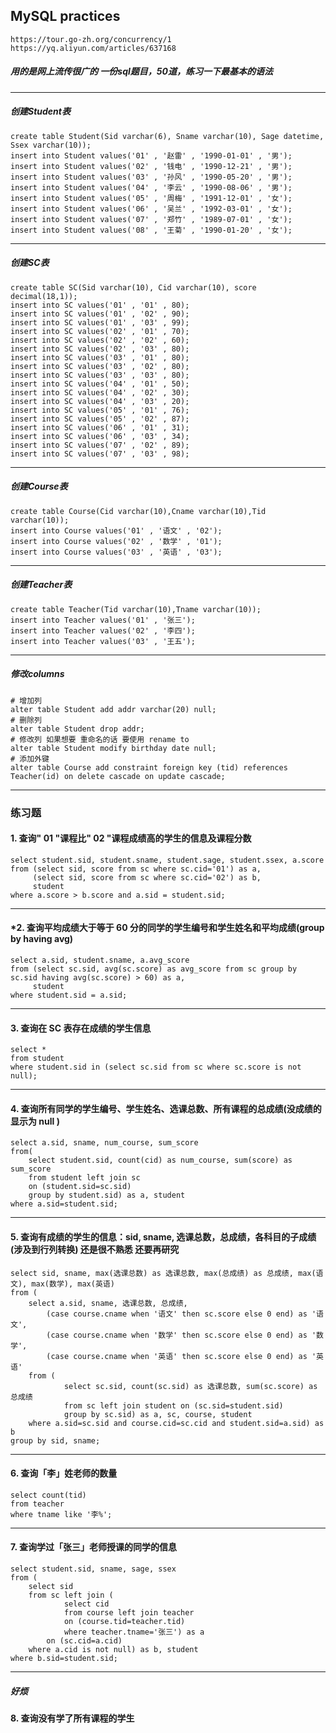 ## MySQL practices

```shell
https://tour.go-zh.org/concurrency/1
https://yq.aliyun.com/articles/637168
```

##### 用的是网上流传很广的 一份sql题目，50道，练习一下最基本的语法

----------------------
##### 创建Student表
```mysql
create table Student(Sid varchar(6), Sname varchar(10), Sage datetime, Ssex varchar(10));
insert into Student values('01' , '赵雷' , '1990-01-01' , '男');
insert into Student values('02' , '钱电' , '1990-12-21' , '男');
insert into Student values('03' , '孙风' , '1990-05-20' , '男');
insert into Student values('04' , '李云' , '1990-08-06' , '男');
insert into Student values('05' , '周梅' , '1991-12-01' , '女');
insert into Student values('06' , '吴兰' , '1992-03-01' , '女');
insert into Student values('07' , '郑竹' , '1989-07-01' , '女');
insert into Student values('08' , '王菊' , '1990-01-20' , '女');
```

-----------------------
##### 创建SC表
```mysql
create table SC(Sid varchar(10), Cid varchar(10), score decimal(18,1));
insert into SC values('01' , '01' , 80);
insert into SC values('01' , '02' , 90);
insert into SC values('01' , '03' , 99);
insert into SC values('02' , '01' , 70);
insert into SC values('02' , '02' , 60);
insert into SC values('02' , '03' , 80);
insert into SC values('03' , '01' , 80);
insert into SC values('03' , '02' , 80);
insert into SC values('03' , '03' , 80);
insert into SC values('04' , '01' , 50);
insert into SC values('04' , '02' , 30);
insert into SC values('04' , '03' , 20);
insert into SC values('05' , '01' , 76);
insert into SC values('05' , '02' , 87);
insert into SC values('06' , '01' , 31);
insert into SC values('06' , '03' , 34);
insert into SC values('07' , '02' , 89);
insert into SC values('07' , '03' , 98);
```

------------------------
##### 创建Course表
```mysql
create table Course(Cid varchar(10),Cname varchar(10),Tid varchar(10));
insert into Course values('01' , '语文' , '02');
insert into Course values('02' , '数学' , '01');
insert into Course values('03' , '英语' , '03');
```

------------------------
##### 创建Teacher表
```mysql
create table Teacher(Tid varchar(10),Tname varchar(10));
insert into Teacher values('01' , '张三');
insert into Teacher values('02' , '李四');
insert into Teacher values('03' , '王五');
```

------------------------
##### 修改columns
```mysql
# 增加列
alter table Student add addr varchar(20) null;
# 删除列
alter table Student drop addr;
# 修改列 如果想要 重命名的话 要使用 rename to
alter table Student modify birthday date null;
# 添加外键
alter table Course add constraint foreign key (tid) references Teacher(id) on delete cascade on update cascade;
```

-------------------------
### 练习题

#### 1. 查询" 01 "课程比" 02 "课程成绩高的学生的信息及课程分数
```mysql
select student.sid, student.sname, student.sage, student.ssex, a.score
from (select sid, score from sc where sc.cid='01') as a,
     (select sid, score from sc where sc.cid='02') as b,
     student
where a.score > b.score and a.sid = student.sid;
```

-------------------------
#### *2. 查询平均成绩大于等于 60 分的同学的学生编号和学生姓名和平均成绩(group by having avg)
```mysql
select a.sid, student.sname, a.avg_score
from (select sc.sid, avg(sc.score) as avg_score from sc group by sc.sid having avg(sc.score) > 60) as a,
     student
where student.sid = a.sid;
```

-------------------------
#### 3. 查询在 SC 表存在成绩的学生信息
```mysql
select *
from student
where student.sid in (select sc.sid from sc where sc.score is not null);
```

-------------------------
#### 4. 查询所有同学的学生编号、学生姓名、选课总数、所有课程的总成绩(没成绩的显示为 null )
```mysql
select a.sid, sname, num_course, sum_score
from(
    select student.sid, count(cid) as num_course, sum(score) as sum_score
    from student left join sc 
    on (student.sid=sc.sid) 
    group by student.sid) as a, student
where a.sid=student.sid;
```

-------------------------
#### 5. 查询有成绩的学生的信息：sid, sname, 选课总数，总成绩，各科目的子成绩(涉及到行列转换) 还是很不熟悉 还要再研究
```mysql
select sid, sname, max(选课总数) as 选课总数, max(总成绩) as 总成绩, max(语文), max(数学), max(英语)
from (
    select a.sid, sname, 选课总数, 总成绩,  
        (case course.cname when '语文' then sc.score else 0 end) as '语文',
        (case course.cname when '数学' then sc.score else 0 end) as '数学',
        (case course.cname when '英语' then sc.score else 0 end) as '英语'
    from (
            select sc.sid, count(sc.sid) as 选课总数, sum(sc.score) as 总成绩 
            from sc left join student on (sc.sid=student.sid) 
            group by sc.sid) as a, sc, course, student
    where a.sid=sc.sid and course.cid=sc.cid and student.sid=a.sid) as b
group by sid, sname;
```

-------------------------
#### 6. 查询「李」姓老师的数量
```mysql
select count(tid)
from teacher
where tname like '李%';
```

-------------------------
#### 7. 查询学过「张三」老师授课的同学的信息
```mysql
select student.sid, sname, sage, ssex
from (
    select sid
    from sc left join (
            select cid
            from course left join teacher
            on (course.tid=teacher.tid)
            where teacher.tname='张三') as a
        on (sc.cid=a.cid)
    where a.cid is not null) as b, student
where b.sid=student.sid;
```

--------------------------
##### 好烦 
#### 8. 查询没有学了所有课程的学生
```mysql

```